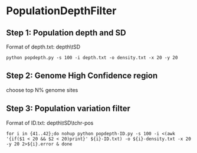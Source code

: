 # PopulationDepthFilter

## Step 1: Population depth and SD
Format of depth.txt: depth\tSD
```{}
python popdepth.py -s 100 -i depth.txt -o density.txt -x 20 -y 20
```
## Step 2: Genome High Confidence region

choose top N% genome sites

## Step 3: Population variation filter
Format of ID.txt: depth\tSD\tchr-pos
```{}
for i in {41..42};do nohup python popdepth-ID.py -s 100 -i <(awk '{if($1 < 20 && $2 < 20)print}' ${i}-ID.txt) -o ${i}-density.txt -x 20 -y 20 2>${i}.error & done
```
